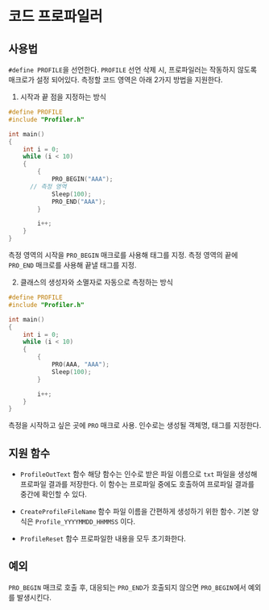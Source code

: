 # 코드 프로파일러

## 사용법
`#define PROFILE`을 선언한다. 
`PROFILE` 선언 삭제 시, 프로파일러는 작동하지 않도록 매크로가 설정 되어있다.
측정할 코드 영역은 아래 2가지 방법을 지원한다.

1. 시작과 끝 점을 지정하는 방식
```c++
#define PROFILE
#include "Profiler.h"

int main()
{
	int i = 0;
	while (i < 10)
	{
		{
			PRO_BEGIN("AAA");
      // 측정 영역
			Sleep(100);
			PRO_END("AAA");
		}

		i++;
	}
}
```
측정 영역의 시작을 `PRO_BEGIN` 매크로를 사용해 태그를 지정.
측정 영역의 끝에 `PRO_END` 매크로를 사용해 끝낼 태그를 지정.

2. 클래스의 생성자와 소멸자로 자동으로 측정하는 방식
```c++
#define PROFILE
#include "Profiler.h"

int main()
{
	int i = 0;
	while (i < 10)
	{
		{
			PRO(AAA, "AAA");
			Sleep(100);
		}

		i++;
	}
}
```
측정을 시작하고 싶은 곳에 `PRO` 매크로 사용. 인수로는 생성될 객체명, 태그를 지정한다.

## 지원 함수

- `ProfileOutText` 함수
해당 함수는 인수로 받은 파일 이름으로 `txt` 파일을 생성해 프로파일 결과를 저장한다.
이 함수는 프로파일 중에도 호출하여 프로파일 결과를 중간에 확인할 수 있다.

- `CreateProfileFileName` 함수
파일 이름을 간편하게 생성하기 위한 함수. 기본 양식은 `Profile_YYYYMMDD_HHMMSS` 이다.

- `ProfileReset` 함수
프로파일한 내용을 모두 초기화한다.

## 예외
`PRO_BEGIN` 매크로 호출 후, 대응되는 `PRO_END`가 호출되지 않으면 `PRO_BEGIN`에서 예외를 발생시킨다.
